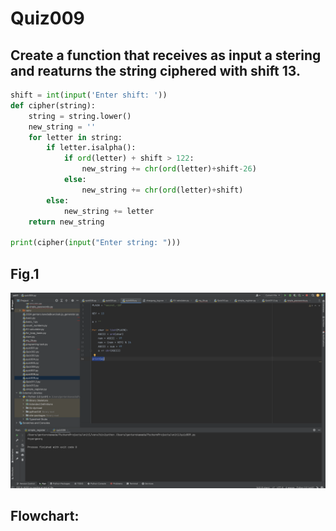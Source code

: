 # Quiz009

## Create a function that receives as input a stering and reaturns the string ciphered with shift 13.

```.py
shift = int(input('Enter shift: '))
def cipher(string):
    string = string.lower()
    new_string = ''
    for letter in string:
        if letter.isalpha():
            if ord(letter) + shift > 122:
                new_string += chr(ord(letter)+shift-26)
            else:
                new_string += chr(ord(letter)+shift)
        else:
            new_string += letter
    return new_string

print(cipher(input("Enter string: ")))
```
## Fig.1
![](quiz009.png)

## Flowchart:

